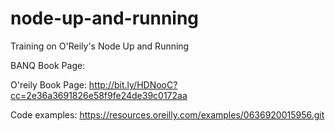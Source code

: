 # node-up-and-running
Training on O'Reily's Node Up and Running

BANQ Book Page:

O'reily Book Page: http://bit.ly/HDNooC?cc=2e36a3691826e58f9fe24de39c0172aa

Code examples:
https://resources.oreilly.com/examples/0636920015956.git

